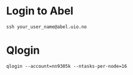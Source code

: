 # Login to Abel 
```
ssh your_user_name@abel.uio.no
```

# Qlogin 
```
qlogin --account=nn9305k --ntasks-per-node=16
